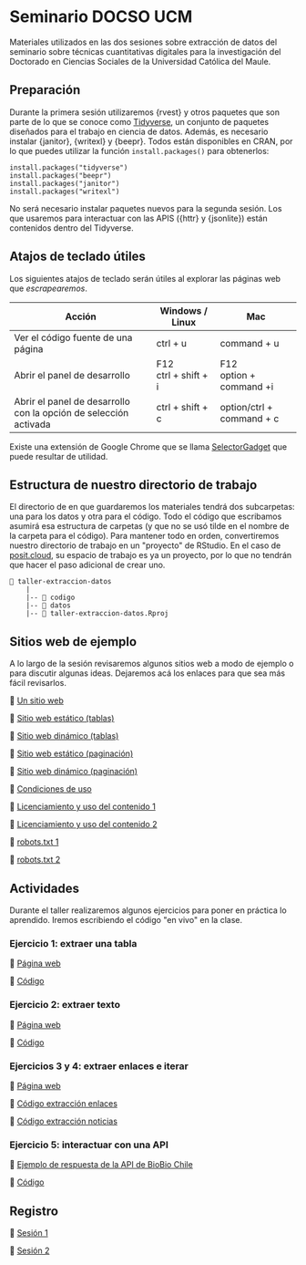 # Seminario DOCSO UCM
Materiales utilizados en las dos sesiones sobre extracción de datos del seminario sobre técnicas cuantitativas digitales para la investigación del Doctorado en Ciencias Sociales de la Universidad Católica del Maule. 

## Preparación

Durante la primera sesión utilizaremos {rvest} y otros paquetes que son parte de lo que se conoce como [Tidyverse](https://www.tidyverse.org/), un conjunto de paquetes diseñados para el trabajo en ciencia de datos. Además, es necesario instalar {janitor}, {writexl} y {beepr}. Todos están disponibles en CRAN, por lo que puedes utilizar la función `install.packages()` para obtenerlos:

```
install.packages("tidyverse")
install.packages("beepr")
install.packages("janitor")
install.packages("writexl")
```
No será necesario instalar paquetes nuevos para la segunda sesión. Los que usaremos para interactuar con las APIS ({httr} y {jsonlite}) están contenidos dentro del Tidyverse. 

## Atajos de teclado útiles

Los siguientes atajos de teclado serán útiles al explorar las páginas web que _escrapearemos_.

| Acción | Windows / Linux | Mac |
|---|---|---|
| Ver el código fuente de una página | ctrl +  u | command + u|
| Abrir el panel de desarrollo | F12<br/>ctrl + shift + i | F12<br/>option + command +i |
| Abrir el panel de desarrollo con la opción de selección activada | ctrl + shift + c | option/ctrl + command + c |

Existe una extensión de Google Chrome que se llama [SelectorGadget](https://chromewebstore.google.com/detail/selectorgadget/mhjhnkcfbdhnjickkkdbjoemdmbfginb?hl=es) que puede resultar de utilidad. 

## Estructura de nuestro directorio de trabajo

El directorio de en que guardaremos los materiales tendrá dos subcarpetas: una para los datos y otra para el código. Todo el código que escribamos asumirá esa estructura de carpetas (y que no se usó tilde en el nombre de la carpeta para el código). Para mantener todo en orden, convertiremos nuestro directorio de trabajo en un "proyecto" de RStudio. En el caso de [posit.cloud]([posit.cloud/](https://posit.cloud/)), su espacio de trabajo es ya un proyecto, por lo que no tendrán que hacer el paso adicional de crear uno.


```
📂 taller-extraccion-datos
    |
    |-- 📁 codigo
    |-- 📁 datos
    |-- 🔵 taller-extraccion-datos.Rproj
```


## Sitios web de ejemplo

A lo largo de la sesión revisaremos algunos sitios web a modo de ejemplo o para discutir algunas ideas. Dejaremos acá los enlaces para que sea más fácil revisarlos. 

:link: [Un sitio web](https://programminghistorian.org/es/lecciones/)

:link: [Sitio web estático (tablas)](https://es.wikipedia.org/wiki/Anexo:%C3%81lbumes_musicales_m%C3%A1s_vendidos)

:link: [Sitio web dinámico (tablas)](https://www.camara.cl/transparencia/asesoriasexternasgral.aspx)

:link: [Sitio web estático (paginación)](https://www.minciencia.gob.cl/noticias)

:link: [Sitio web dinámico (paginación)](https://www.emol.com/)

:link: [Condiciones de uso](https://www.amazon.com/-/es/gp/help/customer/display.html?nodeId=508088&ref_=footer_cou) 

:link: [Licenciamiento y uso del contenido 1](https://www.biobiochile.cl/)

:link: [Licenciamiento y uso del contenido 2](https://prensa.presidencia.cl/)

:link: [robots.txt 1](https://wikipedia.org/)

:link: [robots.txt 2](https://www.oas.org/)


## Actividades

Durante el taller realizaremos algunos ejercicios para poner en práctica lo aprendido. Iremos escribiendo el código "en vivo" en la clase. 


### Ejercicio 1: extraer una tabla

:link: [Página web](https://www.worldometers.info/world-population/population-by-country/) 

:page_facing_up: [Código](https://raw.githubusercontent.com/rivaquiroga/seminario-docso-ucm-2025/refs/heads/main/codigo/1_extraccion-tabla.R)


### Ejercicio 2: extraer texto

:link: [Página web](https://www.minciencia.gob.cl/noticias/minciencia-abre-concursos-con-mas-de-1000-millones-para-proyectos-que-comuniquen-las-ciencias-y-los-conocimientos/)

:page_facing_up: [Código](https://raw.githubusercontent.com/rivaquiroga/seminario-docso-ucm-2025/refs/heads/main/codigo/2_extraccion-texto.R)

### Ejercicios 3 y 4: extraer enlaces e iterar

:link: [Página web](https://www.minciencia.gob.cl/noticias/)

:page_facing_up: [Código extracción enlaces](https://raw.githubusercontent.com/rivaquiroga/seminario-docso-ucm-2025/refs/heads/main/codigo/3_extraccion-urls.R)

:page_facing_up: [Código extracción noticias](https://raw.githubusercontent.com/rivaquiroga/seminario-docso-ucm-2025/refs/heads/main/codigo/4_crear-funcion-extraccion.R)


### Ejercicio 5: interactuar con una API

:link: [Ejemplo de respuesta de la API de BioBio Chile](https://www.biobiochile.cl/lista/api/buscador?offset=0&search=ciencia+abierta&intervalo=&orden=ultimas)

:page_facing_up: [Código](https://raw.githubusercontent.com/rivaquiroga/seminario-docso-ucm-2025/refs/heads/main/codigo/5_api-biobio-chile.R)

## Registro

🎥 [Sesión 1](https://vimeo.com/1095724847)

🎥 [Sesión 2](https://vimeo.com/1096678336)
